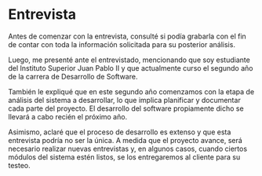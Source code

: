 # Entrevista

Antes de comenzar con la entrevista, consulté si podía grabarla con el fin de contar con toda la información solicitada para su posterior análisis.

Luego, me presenté ante el entrevistado, mencionando que soy estudiante del Instituto Superior Juan Pablo II y que actualmente curso el segundo año de la carrera de Desarrollo de Software.

También le expliqué que en este segundo año comenzamos con la etapa de análisis del sistema a desarrollar, lo que implica planificar y documentar cada parte del proyecto. El desarrollo del software propiamente dicho se llevará a cabo recién el próximo año.

Asimismo, aclaré que el proceso de desarrollo es extenso y que esta entrevista podría no ser la única. A medida que el proyecto avance, será necesario realizar nuevas entrevistas y, en algunos casos, cuando ciertos módulos del sistema estén listos, se los entregaremos al cliente para su testeo.


